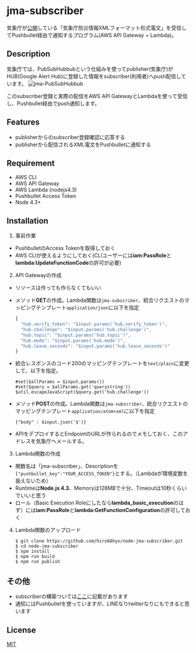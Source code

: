 # jma-subscriber

気象庁が[公開](http://xml.kishou.go.jp/open_trial/index.html)している「気象庁防災情報XMLフォーマット形式電文」を受信してPushbullet経由で通知するプログラム(AWS API Gateway + Lambda)。

## Description

気象庁では、PubSubHubbubという仕組みを使ってpublisher(気象庁)がHUB(Google Alert Hub)に登録した情報をsubscriber(利用者)へpush配信しています。
![jma-PubSubHubbub](http://xml.kishou.go.jp/open_trial/pubsub.png)

このsubscriber登録と実際の配信をAWS API GatewayとLambdaを使って受信し、Pushbullet経由でpush通知します。

## Features

- publisherからのsubscriber登録確認に応答する
- publisherから配信されるXML電文をPushbulletに通知する

## Requirement

- AWS CLI
- AWS API Gateway
- AWS Lambda (nodejs4.3)
- Pushbullet Access Token
- Node 4.3+

## Installation

1. 事前作業
  - PushbulletのAccess Tokenを取得しておく
  - AWS CLIが使えるようにしておく(CLIユーザーには**iam:PassRole**と**lambda:UpdateFunctionCode**の許可が必要)

2. API Gatewayの作成
  - リソースは作っても作らなくてもいい
  - メソッド**GET**の作成。Lambda関数は`jma-subscriber`、統合リクエストのマッピングテンプレート`application/json`に以下を指定

    ```javascript
    {
      "hub.verify_token": "$input.params('hub.verify_token')",
      "hub.challenge": "$input.params('hub.challenge')",
      "hub.topic": "$input.params('hub.topic')",
      "hub.mode": "$input.params('hub.mode')",
      "hub.lease_seconds": "$input.params('hub.lease_seconds')"
    }
    ```

  - 統合レスポンスのコード200のマッピングテンプレートを`text/plain`に変更して、以下を指定。

    ```
    #set($allParams = $input.params())
    #set($query = $allParams.get('querystring'))
    $util.escapeJavaScript($query.get('hub.challenge'))
    ```

  - メソッド**POST**の作成。Lambda関数は`jma-subscriber`、統合リクエストのマッピングテンプレート`application/atom+xml`に以下を指定

    `{"body" : $input.json('$')}`

  - APIをデプロイするとEndpointのURLが作られるのでメモしておく、このアドレスを気象庁へメールする。

3. Lambda関数の作成
  - 関数名は「jma-subscriber」、Descriptionを`{"pushbullet_key":"YOUR_ACCESS_TOKEN"}`とする。（Lambdaが環境変数を扱えないため）
  - Runtimeは**Node.js 4.3**、Memoryは128MBで十分、Timeoutは10秒くらいでいいと思う
  - ロール（Basic Execution Roleにしたなら**lambda_basic_execution**のはず）には**iam:PassRole**と**lambda:GetFunctionConfiguration**の許可しておく

4. Lambda関数のアップロード
    ```
    $ git clone https://github.com/hiro88hyo/node-jma-subscriber.git
    $ cd node-jma-subscriber
    $ npm install
    $ npm run build
    $ npm run publish
    ```

## その他

  - subscriberの構築ついては[ここ](http://xml.kishou.go.jp/open_trial/detailinformation.pdf)に記載があります
  - 通知にはPushbulletを使っていますが、LINEなりtwitterなりにもできると思います

## License

[MIT](http://b4b4r07.mit-license.org)
